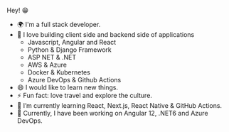 Hey! 😁 
+ 🌍 I'm a full stack developer.  
+ 🌟 I love building client side and backend side of applications
    - Javascript, Angular and React
    - Python & Django Framework
    - ASP NET & .NET
    - AWS & Azure
    - Docker & Kubernetes
    - Azure DevOps & Github Actions
+ 😄 I would like to learn new things.
+ ⚡ Fun fact: love travel and explore the culture.
+ 🌱 I’m currently learning React, Next.js, React Native & GitHub Actions.
+ 🔭 Currently, I have been working on Angular 12, .NET6 and Azure DevOps.
